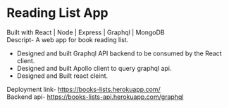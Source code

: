 # Reading List App
Built with React | Node | Express | Graphql | MongoDB<br>
Descript- A web app for book reading list.
- Designed and built Graphql API backend to be consumed by the React client.
- Designed and built Apollo client to query graphql api.
- Designed and Built react cleint.

Deployment link- https://books-lists.herokuapp.com/ <br>
Backend api- https://books-lists-api.herokuapp.com/graphql